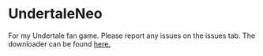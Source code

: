 # UndertaleNeo
For my Undertale fan game.
Please report any issues on the issues tab.
The downloader can be found <a href="http://thepierealm.coffeecup.com/UndertaleNeo/download.html">here.</a>
